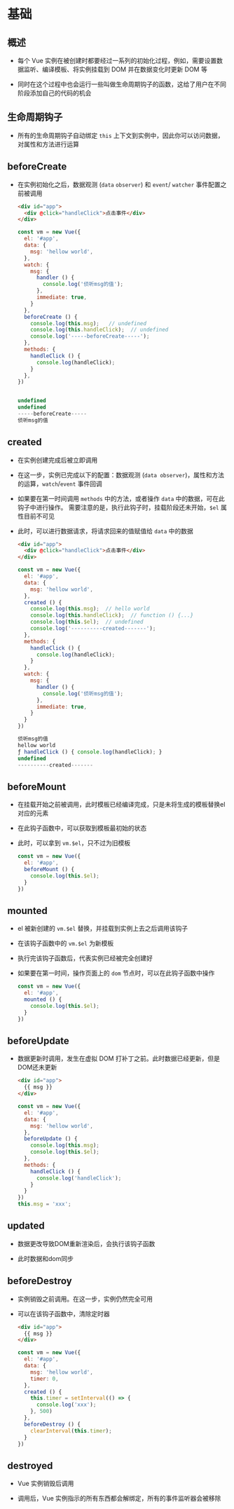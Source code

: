 # 基础

## 概述

+ 每个 Vue 实例在被创建时都要经过一系列的初始化过程，例如，需要设置数据监听、编译模板、将实例挂载到 DOM 并在数据变化时更新 DOM 等

+ 同时在这个过程中也会运行一些叫做生命周期钩子的函数，这给了用户在不同阶段添加自己的代码的机会

## 生命周期钩子

+ 所有的生命周期钩子自动绑定 `this` 上下文到实例中，因此你可以访问数据，对属性和方法进行运算

## beforeCreate

+ 在实例初始化之后，数据观测 (`data` `observer`) 和 `event`/ `watcher` 事件配置之前被调用

  ```html
  <div id="app">
    <div @click="handleClick">点击事件</div>
  </div>
  ```

  ```js
  const vm = new Vue({
    el: '#app',
    data: {
      msg: 'hellow world',
    },
    watch: {
      msg: {
        handler () {
          console.log('侦听msg的值');
        },
        immediate: true,
      }
    },
    beforeCreate () {
      console.log(this.msg);   // undefined
      console.log(this.handleClick);  // undefined
      console.log('-----beforeCreate-----');
    },
    methods: {
      handleClick () {
        console.log(handleClick);
      }
    },
  })


  undefined
  undefined
  -----beforeCreate-----
  侦听msg的值
  ```

## created

+ 在实例创建完成后被立即调用

+ 在这一步，实例已完成以下的配置：数据观测 (`data observer`)，属性和方法的运算，`watch`/`event` 事件回调

+ 如果要在第一时间调用 `methods` 中的方法，或者操作 `data` 中的数据，可在此钩子中进行操作。 需要注意的是，执行此钩子时，挂载阶段还未开始，`$el` 属性目前不可见

+ 此时，可以进行数据请求，将请求回来的值赋值给 `data` 中的数据

  ```html
  <div id="app">
    <div @click="handleClick">点击事件</div>
  </div>
  ```

  ```js
  const vm = new Vue({
    el: '#app',
    data: {
      msg: 'hellow world',
    },
    created () {
      console.log(this.msg);  // hello world
      console.log(this.handleClick);  // function () {...}
      console.log(this.$el);  // undefined
      console.log('----------created-------');
    },
    methods: {
      handleClick () {
        console.log(handleClick);
      }
    },
    watch: {
      msg: {
        handler () {
          console.log('侦听msg的值');
        },
        immediate: true,
      }
    }
  })

  侦听msg的值
  hellow world
  ƒ handleClick () { console.log(handleClick); }
  undefined
  ----------created-------
  ```

## beforeMount

+ 在挂载开始之前被调用，此时模板已经编译完成，只是未将生成的模板替换el对应的元素

+ 在此钩子函数中，可以获取到模板最初始的状态

+ 此时，可以拿到 `vm.$el`，只不过为旧模板

  ```js
  const vm = new Vue({
    el: '#app',
    beforeMount () {
      console.log(this.$el);
    }
  })
  ```

## mounted

+ el 被新创建的 `vm.$el` 替换，并挂载到实例上去之后调用该钩子

+ 在该钩子函数中的 `vm.$el` 为新模板

+ 执行完该钩子函数后，代表实例已经被完全创建好

+ 如果要在第一时间，操作页面上的 `dom` 节点时，可以在此钩子函数中操作

  ```js
  const vm = new Vue({
    el: '#app',
    mounted () {
      console.log(this.$el);
    }
  })
  ```

## beforeUpdate

+ 数据更新时调用，发生在虚拟 DOM 打补丁之前。此时数据已经更新，但是DOM还未更新

  ```html
  <div id="app">
    {{ msg }}
  </div>
  ```

  ```js
  const vm = new Vue({
    el: '#app',
    data: {
      msg: 'hellow world',
    },
    beforeUpdate () {
      console.log(this.msg);
      console.log(this.$el);
    },
    methods: {
      handleClick () {
        console.log('handleClick');
      }
    }
  })
  this.msg = 'xxx';
  ```

## updated

+ 数据更改导致DOM重新渲染后，会执行该钩子函数

+ 此时数据和dom同步

## beforeDestroy

+ 实例销毁之前调用。在这一步，实例仍然完全可用

+ 可以在该钩子函数中，清除定时器

  ```html
  <div id="app">
    {{ msg }}
  </div>
  ```

  ```js
  const vm = new Vue({
    el: '#app',
    data: {
      msg: 'hellow world',
      timer: 0,
    },
    created () {
      this.timer = setInterval(() => {
        console.log('xxx');
      }, 500)
    },
    beforeDestroy () {
      clearInterval(this.timer);
    }
  })
  ```

## destroyed

+ Vue 实例销毁后调用

+ 调用后，Vue 实例指示的所有东西都会解绑定，所有的事件监听器会被移除
